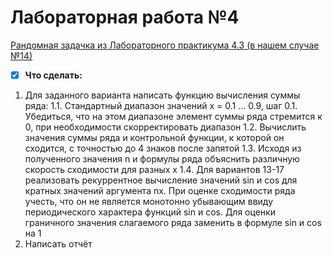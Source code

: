 # Лабораторная работа №4
[Рандомная задачка из Лабораторного практикума 4.3 (в нашем случае №14)](http://ermak.cs.nstu.ru/cprog/html)
- [x] **Что сделать:**
1. Для заданного варианта написать функцию вычисления суммы ряда:
    1.1. Стандартный диапазон значений x = 0.1 ... 0.9, шаг 0.1. Убедиться, что на этом диапазоне элемент суммы ряда стремится к 0, при необходимости скорректировать диапазон
    1.2. Вычислить значения суммы ряда и контрольной функции, к которой он сходится, с точностью до 4 знаков после запятой
    1.3. Исходя из полученного значения n и формулы ряда объяснить различную скорость сходимости для разных x
    1.4. Для вариантов 13-17 реализовать рекуррентное вычисление значений sin и cos для кратных значений аргумента nx. При оценке сходимости ряда учесть, что он не является монотонно убывающим ввиду периодического характера функций sin и cos. Для оценки граничного значения слагаемого ряда заменить в формуле sin и cos на 1
2. Написать отчёт